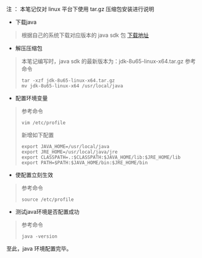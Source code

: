 注 ： 本笔记仅对 linux 平台下使用 tar.gz 压缩包安装进行说明

* 下载java
>根据自己的系统下载对应版本的 java sdk 包 [下载地址](http://www.oracle.com/technetwork/java/javase/downloads/index.html)

* 解压压缩包
>本笔记编写时，java sdk 的最新版本为：jdk-8u65-linux-x64.tar.gz
>参考命令
>```shell
>tar -xzf jdk-8u65-linux-x64.tar.gz
>mv jdk-8u65-linux-x64 /usr/local/java
>```

* 配置环境变量
> 参考命令
>```shell
>vim /etc/profile
>```
>新增如下配置
>```shell
>export JAVA_HOME=/usr/local/java
>export JRE_HOME=/usr/local/java/jre
>export CLASSPATH=.:$CLASSPATH:$JAVA_HOME/lib:$JRE_HOME/lib
>export PATH=$PATH:$JAVA_HOME/bin:$JRE_HOME/bin
>```

* 使配置立刻生效
>参考命令
>```shell
>source /etc/profile
>```

* 测试java环境是否配置成功
>参考命令
>```shell
>java -version
>```

至此，java 环境配置完毕。